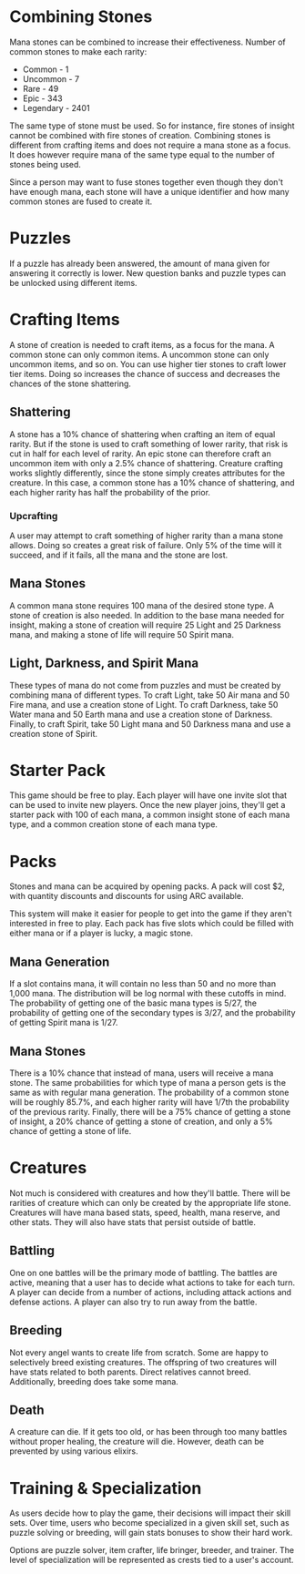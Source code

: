 # Combining Stones

Mana stones can be combined to increase their effectiveness. Number of common stones to make each rarity:

- Common - 1
- Uncommon - 7
- Rare - 49
- Epic - 343
- Legendary - 2401

The same type of stone must be used. So for instance, fire stones of insight cannot be combined with fire stones of creation. Combining stones is different from crafting items and does not require a mana stone as a focus. It does however require mana of the same type equal to the number of stones being used.

Since a person may want to fuse stones together even though they don't have enough mana, each stone will have a unique identifier and how many common stones are fused to create it.

# Puzzles

If a puzzle has already been answered, the amount of mana given for answering it correctly is lower. New question banks and puzzle types can be unlocked using different items.

# Crafting Items

A stone of creation is needed to craft items, as a focus for the mana. A common stone can only common items. A uncommon stone can only uncommon items, and so on. You can use higher tier stones to craft lower tier items. Doing so increases the chance of success and decreases the chances of the stone shattering.

## Shattering

A stone has a 10% chance of shattering when crafting an item of equal rarity. But if the stone is used to craft something of lower rarity, that risk is cut in half for each level of rarity. An epic stone can therefore craft an uncommon item with only a 2.5% chance of shattering. Creature crafting works slightly differently, since the stone simply creates attributes for the creature. In this case, a common stone has a 10% chance of shattering, and each higher rarity has half the probability of the prior.

### Upcrafting

A user may attempt to craft something of higher rarity than a mana stone allows. Doing so creates a great risk of failure. Only 5% of the time will it succeed, and if it fails, all the mana and the stone are lost.

## Mana Stones

A common mana stone requires 100 mana of the desired stone type. A stone of creation is also needed. In addition to the base mana needed for insight, making a stone of creation will require 25 Light and 25 Darkness mana, and making a stone of life will require 50 Spirit mana.

## Light, Darkness, and Spirit Mana

These types of mana do not come from puzzles and must be created by combining mana of different types. To craft Light, take 50 Air mana and 50 Fire mana, and use a creation stone of Light. To craft Darkness, take 50 Water mana and 50 Earth mana and use a creation stone of Darkness. Finally, to craft Spirit, take 50 Light mana and 50 Darkness mana and use a creation stone of Spirit.

# Starter Pack

This game should be free to play. Each player will have one invite slot that can be used to invite new players. Once the new player joins, they'll get a starter pack with 100 of each mana, a common insight stone of each mana type, and a common creation stone of each mana type.

# Packs

Stones and mana can be acquired by opening packs. A pack will cost $2, with quantity discounts and discounts for using ARC available.

This system will make it easier for people to get into the game if they aren't interested in free to play. Each pack has five slots which could be filled with either mana or if a player is lucky, a magic stone.

## Mana Generation

If a slot contains mana, it will contain no less than 50 and no more than 1,000 mana. The distribution will be log normal with these cutoffs in mind. The probability of getting one of the basic mana types is 5/27, the probability of getting one of the secondary types is 3/27, and the probability of getting Spirit mana is 1/27.

## Mana Stones

There is a 10% chance that instead of mana, users will receive a mana stone. The same probabilities for which type of mana a person gets is the same as with regular mana generation. The probability of a common stone will be roughly 85.7%, and each higher rarity will have 1/7th the probability of the previous rarity. Finally, there will be a 75% chance of getting a stone of insight, a 20% chance of getting a stone of creation, and only a 5% chance of getting a stone of life.

# Creatures

Not much is considered with creatures and how they'll battle. There will be rarities of creature which can only be created by the appropriate life stone. Creatures will have mana based stats, speed, health, mana reserve, and other stats. They will also have stats that persist outside of battle.

## Battling

One on one battles will be the primary mode of battling. The battles are active, meaning that a user has to decide what actions to take for each turn. A player can decide from a number of actions, including attack actions and defense actions. A player can also try to run away from the battle.

## Breeding

Not every angel wants to create life from scratch. Some are happy to selectively breed existing creatures. The offspring of two creatures will have stats related to both parents. Direct relatives cannot breed. Additionally, breeding does take some mana.

## Death

A creature can die. If it gets too old, or has been through too many battles without proper healing, the creature will die. However, death can be prevented by using various elixirs.

# Training & Specialization

As users decide how to play the game, their decisions will impact their skill sets. Over time, users who become specialized in a given skill set, such as puzzle solving or breeding, will gain stats bonuses to show their hard work.

Options are puzzle solver, item crafter, life bringer, breeder, and trainer. The level of specialization will be represented as crests tied to a user's account.
